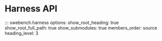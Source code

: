 # Harness API

::: swebench.harness
    options:
      show_root_heading: true
      show_root_full_path: true
      show_submodules: true
      members_order: source
      heading_level: 3
